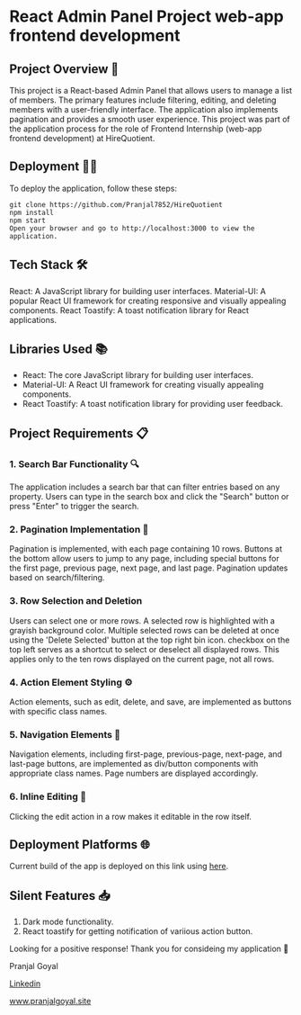 # React Admin Panel Project web-app frontend development
## Project Overview 🚀
This project is a React-based Admin Panel that allows users to manage a list of members. The primary features include filtering, editing, and deleting members with a user-friendly interface. The application also implements pagination and provides a smooth user experience. This project was part of the application process for the role of Frontend Internship (web-app frontend development) at HireQuotient.
## Deployment 🧑‍💻

To deploy the application, follow these steps:

```
git clone https://github.com/Pranjal7852/HireQuotient
npm install
npm start
Open your browser and go to http://localhost:3000 to view the application.
```
## Tech Stack 🛠️
React: A JavaScript library for building user interfaces.
Material-UI: A popular React UI framework for creating responsive and visually appealing components.
React Toastify: A toast notification library for React applications.

## Libraries Used 📚
* React: The core JavaScript library for building user interfaces.
* Material-UI: A React UI framework for creating visually appealing components.
* React Toastify: A toast notification library for providing user feedback.
## Project Requirements 📋

### 1. Search Bar Functionality 🔍
The application includes a search bar that can filter entries based on any property. Users can type in the search box and click the "Search" button or press "Enter" to trigger the search.

### 2. Pagination Implementation 📄
Pagination is implemented, with each page containing 10 rows. Buttons at the bottom allow users to jump to any page, including special buttons for the first page, previous page, next page, and last page. Pagination updates based on search/filtering.

### 3. Row Selection and Deletion 
Users can select one or more rows. A selected row is highlighted with a grayish background color. Multiple selected rows can be deleted at once using the 'Delete Selected' button at the top right bin icon.
checkbox on the top left serves as a shortcut to select or deselect all displayed rows. This applies only to the ten rows displayed on the current page, not all rows.

### 4. Action Element Styling ⚙️
Action elements, such as edit, delete, and save, are implemented as buttons with specific class names.

### 5. Navigation Elements 📲
Navigation elements, including first-page, previous-page, next-page, and last-page buttons, are implemented as div/button components with appropriate class names. Page numbers are displayed accordingly.

### 6. Inline Editing 📝
Clicking the edit action in a row makes it editable in the row itself.
  
## Deployment Platforms 🌐
Current build of the app is deployed on this link using [here](https://lambent-concha-71ede3.netlify.app/).

## Silent Features 📥
1. Dark mode functionality.
2. React toastify for getting notification of variious action button.


Looking for a positive response! Thank you for consideing my application 🚀

Pranjal Goyal

[Linkedin](https://www.linkedin.com/in/pranjal-goyal-42a7a55b/)

www.pranjalgoyal.site




